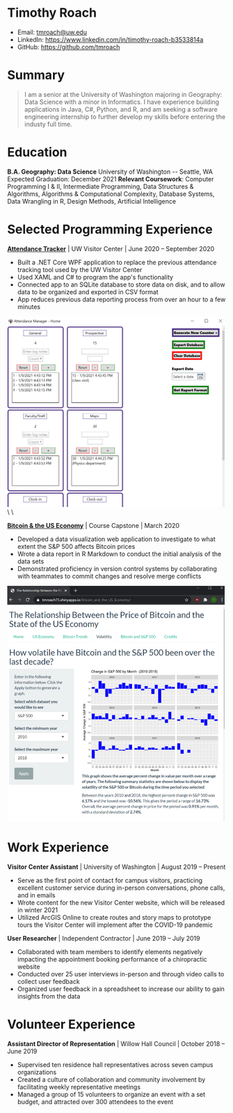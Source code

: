 # Timothy Roach

- Email: tmroach@uw.edu
- LinkedIn: https://www.linkedin.com/in/timothy-roach-b3533814a
- GitHub: https://github.com/tmroach



# Summary

> I am a senior at the University of Washington majoring in Geography: Data Science with a minor in Informatics. I have experience building applications in Java, C#, Python, and R, and am seeking a software engineering internship to further develop my skills before entering the industy full time.

# Education

**B.A. Geography: Data Science**
University of Washington -- Seattle, WA
Expected Graduation: December 2021
**Relevant Coursework**: Computer Programming I & II, Intermediate Programming, Data Structures & Algorithms, Algorithms & Computational Complexity, Database Systems, Data Wrangling in R, Design Methods, Artificial Intelligence

# Selected Programming Experience

[<b>Attendance Tracker</b>](https://github.com/tmroach75/AttendanceTracker) | UW Visitor Center | June 2020 – September 2020
-	Built a .NET Core WPF application to replace the previous attendance tracking tool used by the UW Visitor Center
-	Used XAML and C# to program the app's functionality
-	Connected app to an SQLite database to store data on disk, and to allow data to be organized and exported in CSV format
-	App reduces previous data reporting process from over an hour to a few minutes

<img src="images/attendance_tracker_screenshot.png" width="500"/>
\
\


[<b>Bitcoin & the US Economy</b>](https://tmroach75.shinyapps.io/Bitcoin_and_the_US_Economy/) | Course Capstone | March 2020
-	Developed a data visualization web application to investigate to what extent the S&P 500 affects Bitcoin prices
-	Wrote a data report in R Markdown to conduct the initial analysis of the data sets
-	Demonstrated proficiency in version control systems by collaborating with teammates to commit changes and resolve merge conflicts

<img src="images/bitcoin_economy_screenshot.png" width="500"/>

# Work Experience

**Visitor Center Assistant** | University of Washington | August 2019 – Present
-	Serve as the first point of contact for campus visitors, practicing excellent customer service during in-person conversations, phone calls, and in emails
-	Wrote content for the new Visitor Center website, which will be released in winter 2021
-	Utilized ArcGIS Online to create routes and story maps to prototype tours the Visitor Center will implement after the COVID-19 pandemic

**User Researcher** | Independent Contractor | June 2019 – July 2019
-	Collaborated with team members to identify elements negatively impacting the appointment booking performance of a chiropractic website
-	Conducted over 25 user interviews in-person and through video calls to collect user feedback
-	Organized user feedback in a spreadsheet to increase our ability to gain insights from the data

# Volunteer Experience

**Assistant Director of Representation** | Willow Hall Council | October 2018 – June 2019
-	Supervised ten residence hall representatives across seven campus organizations
-	Created a culture of collaboration and community involvement by facilitating weekly representative meetings
-	Managed a group of 15 volunteers to organize an event with a set budget, and attracted over 300 attendees to the event
